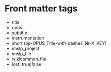 # Front matter tags

* title
* opus
* subtitle
* instrumentation
* short (op-OPUS_Title-with-dashes_Nr-X_KEY)
* imslp_project
* imslp_file
* wikicommon_file
* lost: true|false
